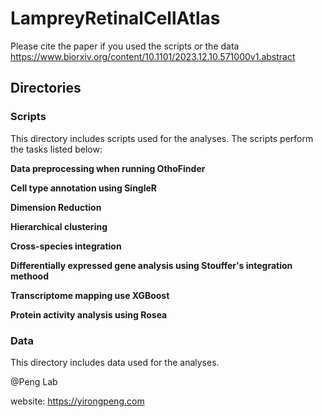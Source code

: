 # LampreyRetinalCellAtlas
Please cite the paper if you used the scripts or the data https://www.biorxiv.org/content/10.1101/2023.12.10.571000v1.abstract

## Directories 
### Scripts
This directory includes scripts used for the analyses. The scripts perform the tasks listed below:

**Data preprocessing when running OthoFinder**

**Cell type annotation using SingleR**

**Dimension Reduction**

**Hierarchical clustering**

**Cross-species integration**

**Differentially expressed gene analysis using Stouffer's integration methood**

**Transcriptome mapping use XGBoost**

**Protein activity analysis using Rosea**

### Data
This directory includes data used for the analyses.

@Peng Lab

website: [](https://yirongpeng.com)https://yirongpeng.com
